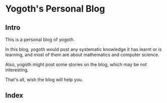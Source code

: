 # Yogoth's Personal Blog

## Intro
This is a personal blog of yogoth.

In this blog, yogoth would post any systematic knowledge it has learnt or is learning, and most of them are about mathematics and computer science.

Also, yogoth might post some stories on the blog, which may be not interesting.

That's all, wish the blog will help you.

## Index
